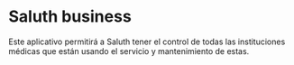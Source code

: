 # Saluth business
Este aplicativo permitirá a Saluth tener el control de todas las instituciones médicas que están usando el servicio y mantenimiento de estas.
